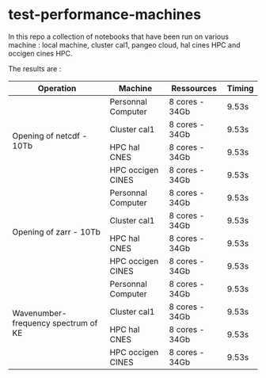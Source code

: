 # test-performance-machines

In this repo a collection of notebooks that have been run on various machine : local machine, cluster cal1, pangeo cloud, hal cines HPC and occigen cines HPC.

The results are :


<table>
    <thead>
        <tr>
            <th>Operation</th>
            <th>Machine</th>
            <th>Ressources</th>
            <th>Timing</th>
        </tr>
    </thead>
    <tbody>
        <tr>
            <td rowspan=4>Opening of netcdf -  10Tb</td>
             <td>Personnal Computer</td>
             <td>8 cores - 34Gb</td>
             <td>9.53s</td>
        </tr>
        <tr>
            <td>Cluster cal1</td>
            <td>8 cores - 34Gb</td>
            <td>9.53s</td>
        </tr>
        <tr>
            <td>HPC hal CNES</td>
            <td>8 cores - 34Gb</td>
            <td>9.53s</td>
        </tr>
        <tr>
            <td>HPC occigen CINES</td>
            <td>8 cores - 34Gb</td>
            <td>9.53s</td>
        </tr>
         <tr>
            <td rowspan=4>Opening of zarr -  10Tb</td>
             <td>Personnal Computer</td>
             <td>8 cores - 34Gb</td>
             <td>9.53s</td>
        </tr>
        <tr>
            <td>Cluster cal1</td>
            <td>8 cores - 34Gb</td>
            <td>9.53s</td>
        </tr>
        <tr>
            <td>HPC hal CNES</td>
            <td>8 cores - 34Gb</td>
            <td>9.53s</td>
        </tr>
        <tr>
            <td>HPC occigen CINES</td>
            <td>8 cores - 34Gb</td>
            <td>9.53s</td>
        </tr>
        <tr>
            <td rowspan=4>Wavenumber-frequency spectrum of KE </td>
             <td>Personnal Computer</td>
             <td>8 cores - 34Gb</td>
             <td>9.53s</td>
        </tr>
        <tr>
            <td>Cluster cal1</td>
            <td>8 cores - 34Gb</td>
            <td>9.53s</td>
        </tr>
        <tr>
            <td>HPC hal CNES</td>
            <td>8 cores - 34Gb</td>
            <td>9.53s</td>
        </tr>
        <tr>
            <td>HPC occigen CINES</td>
            <td>8 cores - 34Gb</td>
            <td>9.53s</td>
        </tr>
    </tbody>
</table>
